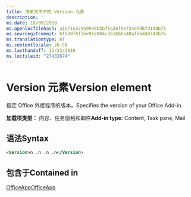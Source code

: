```yaml
---
title: 清单文件中的 Version 元素
description: ''
ms.date: 10/09/2018
ms.openlocfilehash: a1e71e32959948b5bf5a26f9e734e7d67d198b75
ms.sourcegitcommit: 6f53df6f3ee91e084cd5160bb48afbbd49743b7e
ms.translationtype: HT
ms.contentlocale: zh-CN
ms.lasthandoff: 12/22/2018
ms.locfileid: "27432674"
---
```

# <a name="version-element"></a><span data-ttu-id="07414-102">Version 元素</span><span class="sxs-lookup"><span data-stu-id="07414-102">Version element</span></span>

<span data-ttu-id="07414-103">指定 Office 外接程序的版本。</span><span class="sxs-lookup"><span data-stu-id="07414-103">Specifies the version of your Office Add-in.</span></span>

<span data-ttu-id="07414-104">**加载项类型：** 内容、任务窗格和邮件</span><span class="sxs-lookup"><span data-stu-id="07414-104">**Add-in type:** Content, Task pane, Mail</span></span>

## <a name="syntax"></a><span data-ttu-id="07414-105">语法</span><span class="sxs-lookup"><span data-stu-id="07414-105">Syntax</span></span>

```XML
<Version>n .n .n .n</Version>
```

## <a name="contained-in"></a><span data-ttu-id="07414-106">包含于</span><span class="sxs-lookup"><span data-stu-id="07414-106">Contained in</span></span>

[<span data-ttu-id="07414-107">OfficeApp</span><span class="sxs-lookup"><span data-stu-id="07414-107">OfficeApp</span></span>](officeapp.md)

